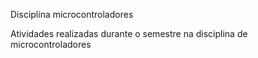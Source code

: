 Disciplina microcontroladores

Atividades realizadas durante o semestre na disciplina de microcontroladores
